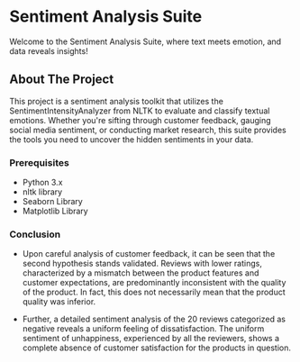 # Sentiment Analysis Suite

Welcome to the Sentiment Analysis Suite, where text meets emotion, and data reveals insights!

## About The Project

This project is a sentiment analysis toolkit that utilizes the SentimentIntensityAnalyzer from NLTK to evaluate and classify textual emotions. Whether you're sifting through customer feedback, gauging social media sentiment, or conducting market research, this suite provides the tools you need to uncover the hidden sentiments in your data.


### Prerequisites

- Python 3.x
- nltk library
- Seaborn Library
- Matplotlib Library


### Conclusion

- Upon careful analysis of customer feedback, it can be seen that the second hypothesis stands validated. Reviews with lower ratings, characterized by a mismatch between the product features and customer expectations, are predominantly inconsistent with the quality of the product. In fact, this does not necessarily mean that the product quality was inferior. 

- Further, a detailed sentiment analysis of the 20 reviews categorized as negative reveals a uniform feeling of dissatisfaction. The uniform sentiment of unhappiness, experienced by all the reviewers, shows a complete absence of customer satisfaction for the products in question.
